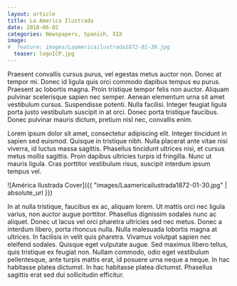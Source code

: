 ```yaml
---
layout: article
title: La America Ilustrada
date: 2018-06-02
categories: Newspapers, Spanish, XIX
image:
#  feature: images/Laamericailustrada1872-01-30.jpg
  teaser: logoICP.jpg
---
```


Praesent convallis cursus purus, vel egestas metus auctor non. Donec at tempor mi. Donec id ligula quis orci commodo dapibus tempus eu purus. Praesent ac lobortis magna. Proin tristique tempor felis non auctor. Aliquam pulvinar scelerisque sapien nec semper. Aenean elementum urna sit amet vestibulum cursus. Suspendisse potenti. Nulla facilisi. Integer feugiat ligula porta justo vestibulum suscipit in at orci. Donec porta tristique faucibus. Donec pulvinar mauris dictum, pretium nisl nec, convallis enim.

Lorem ipsum dolor sit amet, consectetur adipiscing elit. Integer tincidunt in sapien sed euismod. Quisque in tristique nibh. Nulla placerat ante vitae nisi viverra, id luctus massa sagittis. Phasellus tincidunt ultrices nisi, et cursus metus mollis sagittis. Proin dapibus ultricies turpis id fringilla. Nunc ut mauris ligula. Cras porttitor vestibulum risus, suscipit interdum ipsum tempus vel.

![América Ilustrada Cover]({{ "images/Laamericailustrada1872-01-30.jpg" | absolute_url }})

In at nulla tristique, faucibus ex ac, aliquam lorem. Ut mattis orci nec ligula varius, non auctor augue porttitor. Phasellus dignissim sodales nunc ac aliquet. Donec ut lacus vel orci pharetra ultricies sed nec metus. Donec a interdum libero, porta rhoncus nulla. Nulla malesuada lobortis magna at ultrices. In facilisis in velit quis pharetra. Vivamus volutpat sapien nec eleifend sodales. Quisque eget vulputate augue. Sed maximus libero tellus, quis tristique ex feugiat non. Nullam commodo, odio eget vestibulum pellentesque, ante turpis mattis erat, id posuere urna neque a neque. In hac habitasse platea dictumst. In hac habitasse platea dictumst. Phasellus sagittis erat sed dui sollicitudin efficitur.
